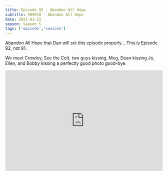```yaml
---
title: Episode 92 - Abandon All Hope
subtitle: S05E10 - Abandon All Hope
date: 2021-01-21
season: Season 5
tags: ['episode','season5']
---
```


Abandon All Hope that Dan will set this episode properly... This is Episode 92, not 91.

We meet Crowley, See the Colt, two guys kissing, Meg, Dean kissing Jo, Ellen, and Bobby kissing a perfectly good photo good-bye.

<iframe src="https://cast.rocks/player/27557/Supernatural-91-Abandon-All-Hope.mp3?episodeTitle=Episode%2092%20-%20Abandon%20All%20Hope&podcastTitle=Couple%20of%20Idjits&episodeDate=January%2022nd%2C%202021&imageURL=https%3A%2F%2Fcast.rocks%2Fhosting%2F27557%2Ffeeds%2FCAURZ.jpg" style="border: none; min-height: 265px; max-height: 320px; max-width: 558px; min-width: 270px; width: 100%; height: 100%;" scrollbars="no"></iframe>


